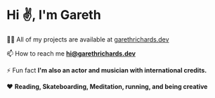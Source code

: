 <h1 align="">Hi ✌️, I'm Gareth </h1>

 👨‍💻 All of my projects are available at [garethrichards.dev](garethrichards.dev)

 📫 How to reach me **hi@garethrichards.dev**
 
 ⚡ Fun fact **I'm also an actor and musician with international credits.**

 ❤️ **Reading, Skateboarding, Meditation, running, and being creative**

